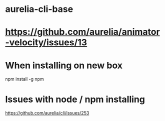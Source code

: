 # aurelia-cli-base

# https://github.com/aurelia/animator-velocity/issues/13

# When installing on new box
npm install -g npm

# Issues with node / npm installing
https://github.com/aurelia/cli/issues/253
